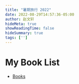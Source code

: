 ```yaml
---
title: "暑期旅行 2022"
date: 2022-08-29T14:57:36-05:00
author: 赵文轩
hideMeta: true
showReadingTime: false
hideSummary: true
tags: ['']
---
```


# My Book List
- [Books](https://docs.google.com/spreadsheets/d/14G5P7Wba7TFBwzxBdo_lPiABkBrm70GyW2tITsUrbPY/edit?usp=sharing)